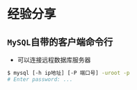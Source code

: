 # 经验分享

## `MySQL`自带的客户端命令行
- 可以连接远程数据库服务器


```bash
$ mysql [-h ip地址] [-P 端口号] -uroot -p
# Enter password: ...
```






